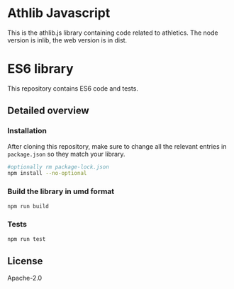 Athlib Javascript
=================

This is the athlib.js library containing code related to athletics. The node version is inlib, the web version is in dist.


ES6 library
===========

This repository contains ES6 code and tests.


## Detailed overview

### Installation
After cloning this repository, make sure to change all the relevant entries in `package.json` so they match your library.
```sh
#optionally rm package-lock.json
npm install --no-optional
```

### Build the library in umd format
```sh
npm run build
```

### Tests
```sh
npm run test
```

## License
Apache-2.0
